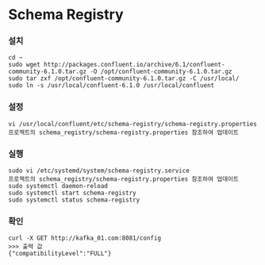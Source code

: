 # Schema Registry
### 설치
```commandline
cd ~
sudo wget http://packages.confluent.io/archive/6.1/confluent-community-6.1.0.tar.gz -O /opt/confluent-community-6.1.0.tar.gz
sudo tar zxf /opt/confluent-community-6.1.0.tar.gz -C /usr/local/
sudo ln -s /usr/local/confluent-6.1.0 /usr/local/confluent
```

### 설정
```commandline
vi /usr/local/confluent/etc/schema-registry/schema-registry.properties
프로젝트의 schema_registry/schema-registry.properties 참조하여 업데이트
```

### 실행
```commandline
sudo vi /etc/systemd/system/schema-registry.service
프로젝트의 schema_registry/schema-registry.properties 참조하여 업데이트
sudo systemctl daemon-reload
sudo systemctl start schema-registry
sudo systemctl status schema-registry
```

### 확인
```commandline
curl -X GET http://kafka_01.com:8081/config
>>> 출력 값
{"compatibilityLevel":"FULL"}
```

